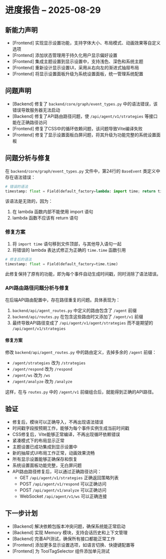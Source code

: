 # 进度报告 – 2025-08-29

## 新能力声明
- [Frontend] 实现显示设置功能，支持字体大小、布局模式、动画效果等自定义选项
- [Frontend] 添加状态管理用于持久化用户显示偏好设置
- [Frontend] 集成主题设置到显示设置中，支持浅色、深色和系统主题
- [Frontend] 重新设计显示设置UI，采用从右向左的渐进式抽屉布局
- [Frontend] 将显示设置面板升级为系统设置面板，统一管理系统配置

## 问题声明
- [Backend] 修复了 `backend/core/graph/event_types.py` 中的语法错误，该错误导致服务器无法启动
- [Backend] 修复了API路由路径问题，使 `/api/agent/v1/strategies` 等接口能在正确路径访问
- [Frontend] 修复了CSS中的循环依赖问题，该问题导致Vite编译失败
- [Frontend] 修复了显示设置面板白屏问题，将其升级为功能完整的系统设置面板

## 问题分析与修复
在 `backend/core/graph/event_types.py` 文件中，第24行的 `BaseEvent` 类定义中存在语法错误：

```python
# 错误的语法
timestamp: float = Field(default_factory=lambda: import time; return time.time())
```

该语法是无效的，因为：
1. 在 lambda 函数内部不能使用 import 语句
2. lambda 函数不应该有 return 语句

### 修复方案
1. 将 `import time` 语句移到文件顶部，与其他导入语句一起
2. 将错误的 lambda 表达式修正为正确的 `time.time` 函数引用

```python
# 修复后的语法
timestamp: float = Field(default_factory=time.time)
```

此修复保持了原有的功能，即为每个事件自动生成时间戳，同时消除了语法错误。

### API路由路径问题分析与修复

在后端API路由配置中，存在路径重复的问题。具体表现为：
1. `backend/api/agent_routes.py` 中定义的路由包含了 `/agent` 前缀
2. `backend/api/routes.py` 在包含这些路由时又添加了 `/agent/v1` 前缀
3. 最终导致API路径变成了 `/api/agent/v1/agent/strategies` 而不是期望的 `/api/agent/v1/strategies`

#### 修复方案
修改 `backend/api/agent_routes.py` 中的路由定义，去掉多余的 `/agent` 前缀：
- `/agent/strategies` 改为 `/strategies`
- `/agent/respond` 改为 `/respond`
- `/agent/ws` 改为 `/ws`
- `/agent/analyze` 改为 `/analyze`

这样，在与 `routes.py` 中的 `/agent/v1` 前缀组合后，就能得到正确的API路径。

## 验证
- 修复后，模块可以正确导入，不再出现语法错误
- 时间戳字段按预期工作，能够为每个事件实例生成当前时间戳
- CSS修复后，Vite能够正常编译，不再出现循环依赖错误
- 紧凑模式下的布局显示正常
- 主题设置已成功集成到显示设置中
- 新的抽屉式UI布局工作正常，动画效果流畅
- 所有显示设置能够正确保存和恢复
- 系统设置面板功能完整，无白屏问题
- API路由路径修复后，可以通过正确路径访问：
  - GET `/api/agent/v1/strategies` 正确返回策略列表
  - POST `/api/agent/v1/respond` 可以正确访问
  - POST `/api/agent/v1/analyze` 可以正确访问
  - WebSocket `/api/agent/v1/ws` 可以正确连接

## 下一步计划
- [Backend] 解决依赖包版本冲突问题，确保系统能正常启动
- [Backend] 实现 Memory 模块，支持会话历史和上下文管理
- [Backend] 完善API测试，确保所有接口都能正常工作
- [Frontend] 添加更多显示设置选项，如语言切换、快捷键配置等
- [Frontend] 为 ToolTagSelector 组件添加单元测试